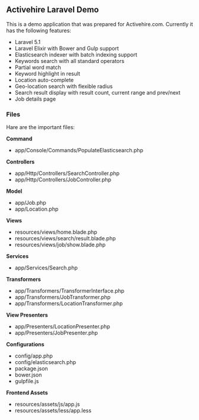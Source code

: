 ## Activehire Laravel Demo

This is a demo application that was prepared for Activehire.com. Currently it has the following features:

- Laravel 5.1 
- Laravel Elixir with Bower and Gulp support
- Elasticsearch indexer with batch indexing support
- Keywords search with all standard operators
- Partial word match
- Keyword highlight in result
- Location auto-complete
- Geo-location search with flexible radius
- Search result display with result count, current range and prev/next
- Job details page

### Files

Hare are the important files:

**Command**
- app/Console/Commands/PopulateElasticsearch.php

**Controllers**
- app/Http/Controllers/SearchController.php
- app/Http/Controllers/JobController.php

**Model**
- app/Job.php
- app/Location.php

**Views**
- resources/views/home.blade.php
- resources/views/search/result.blade.php
- resources/views/job/show.blade.php

**Services**
- app/Services/Search.php

**Transformers**
- app/Transformers/TransformerInterface.php
- app/Transformers/JobTransformer.php
- app/Transformers/LocationTransformer.php

**View Presenters**
- app/Presenters/LocationPresenter.php
- app/Presenters/JobPresenter.php

**Configurations**
- config/app.php
- config/elasticsearch.php
- package.json
- bower.json
- gulpfile.js

**Frontend Assets**
- resources/assets/js/app.js
- resources/assets/less/app.less
